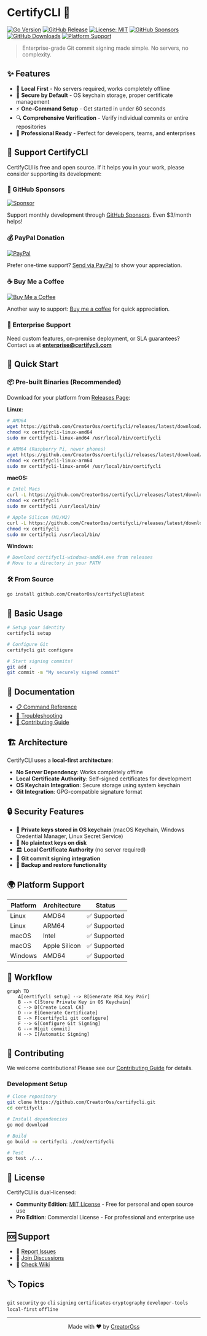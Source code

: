 # CertifyCLI 🔐

[![Go Version](https://img.shields.io/badge/Go-1.19%2B-00ADD8)](https://golang.org/)
[![GitHub Release](https://img.shields.io/github/v/release/CreatorOss/certifycli)](https://github.com/CreatorOss/certifycli/releases)
[![License: MIT](https://img.shields.io/badge/License-MIT-blue.svg)](https://opensource.org/licenses/MIT)
[![GitHub Sponsors](https://img.shields.io/badge/Sponsor-%E2%9D%A4-%23db61a2)](https://github.com/sponsors/CreatorOss)
[![GitHub Downloads](https://img.shields.io/github/downloads/CreatorOss/certifycli/total)](https://github.com/CreatorOss/certifycli/releases)
[![Platform Support](https://img.shields.io/badge/Platform-Linux%20%7C%20macOS%20%7C%20Windows-brightgreen)](https://github.com/CreatorOss/certifycli/releases)

> Enterprise-grade Git commit signing made simple. No servers, no complexity.

## ✨ Features

- 🚀 **Local First** - No servers required, works completely offline
- 🔐 **Secure by Default** - OS keychain storage, proper certificate management  
- ⚡ **One-Command Setup** - Get started in under 60 seconds
- 🔍 **Comprehensive Verification** - Verify individual commits or entire repositories
- 💼 **Professional Ready** - Perfect for developers, teams, and enterprises

## 💖 Support CertifyCLI

CertifyCLI is free and open source. If it helps you in your work, please consider supporting its development:

### 🤝 GitHub Sponsors
[![Sponsor](https://img.shields.io/badge/Sponsor-%E2%9D%A4-%23db61a2)](https://github.com/sponsors/CreatorOss)

Support monthly development through [GitHub Sponsors](https://github.com/sponsors/CreatorOss). Even $3/month helps!

### 💰 PayPal Donation
[![PayPal](https://img.shields.io/badge/PayPal-00457C?logo=paypal&logoColor=white)](https://paypal.me/Sendec?country.x=ID&locale.x=id_ID)

Prefer one-time support? [Send via PayPal](https://paypal.me/Sendec?country.x=ID&locale.x=id_ID) to show your appreciation.

### ☕ Buy Me a Coffee
[![Buy Me a Coffee](https://img.shields.io/badge/Buy_Me_A_Coffee-FFDD00?logo=buy-me-a-coffee&logoColor=black)](https://buymeacoffee.com/creatoross)

Another way to support: [Buy me a coffee](https://buymeacoffee.com/creatoross) for quick appreciation.

### 🏢 Enterprise Support
Need custom features, on-premise deployment, or SLA guarantees? Contact us at **enterprise@certifycli.com**

## 🏁 Quick Start

### 📦 Pre-built Binaries (Recommended)

Download for your platform from [Releases Page](https://github.com/CreatorOss/certifycli/releases):

**Linux:**
```bash
# AMD64
wget https://github.com/CreatorOss/certifycli/releases/latest/download/certifycli-linux-amd64
chmod +x certifycli-linux-amd64
sudo mv certifycli-linux-amd64 /usr/local/bin/certifycli

# ARM64 (Raspberry Pi, newer phones)
wget https://github.com/CreatorOss/certifycli/releases/latest/download/certifycli-linux-arm64
chmod +x certifycli-linux-arm64
sudo mv certifycli-linux-arm64 /usr/local/bin/certifycli
```

**macOS:**
```bash
# Intel Macs
curl -L https://github.com/CreatorOss/certifycli/releases/latest/download/certifycli-macos-amd64 -o certifycli
chmod +x certifycli
sudo mv certifycli /usr/local/bin/

# Apple Silicon (M1/M2)
curl -L https://github.com/CreatorOss/certifycli/releases/latest/download/certifycli-macos-arm64 -o certifycli
chmod +x certifycli
sudo mv certifycli /usr/local/bin/
```

**Windows:**
```powershell
# Download certifycli-windows-amd64.exe from releases
# Move to a directory in your PATH
```

### 🛠️ From Source
```bash
go install github.com/CreatorOss/certifycli@latest
```

## 🚀 Basic Usage

```bash
# Setup your identity
certifycli setup

# Configure Git
certifycli git configure

# Start signing commits!
git add .
git commit -m "My securely signed commit"
```

## 📖 Documentation

- [📋 Command Reference](docs/commands.md)
- [🔧 Troubleshooting](docs/troubleshooting.md)
- [🤝 Contributing Guide](CONTRIBUTING.md)

## 🏗️ Architecture

CertifyCLI uses a **local-first architecture**:

- **No Server Dependency**: Works completely offline
- **Local Certificate Authority**: Self-signed certificates for development
- **OS Keychain Integration**: Secure storage using system keychain
- **Git Integration**: GPG-compatible signature format

## 🔒 Security Features

- 🔐 **Private keys stored in OS keychain** (macOS Keychain, Windows Credential Manager, Linux Secret Service)
- 🔐 **No plaintext keys on disk**
- 🏛️ **Local Certificate Authority** (no server required)
- 🔧 **Git commit signing integration**
- 💾 **Backup and restore functionality**

## 🌍 Platform Support

| Platform | Architecture | Status |
|----------|-------------|--------|
| Linux | AMD64 | ✅ Supported |
| Linux | ARM64 | ✅ Supported |
| macOS | Intel | ✅ Supported |
| macOS | Apple Silicon | ✅ Supported |
| Windows | AMD64 | ✅ Supported |

## 🔄 Workflow

```mermaid
graph TD
    A[certifycli setup] --> B[Generate RSA Key Pair]
    B --> C[Store Private Key in OS Keychain]
    C --> D[Create Local CA]
    D --> E[Generate Certificate]
    E --> F[certifycli git configure]
    F --> G[Configure Git Signing]
    G --> H[git commit]
    H --> I[Automatic Signing]
```

## 🤝 Contributing

We welcome contributions! Please see our [Contributing Guide](CONTRIBUTING.md) for details.

### Development Setup

```bash
# Clone repository
git clone https://github.com/CreatorOss/certifycli.git
cd certifycli

# Install dependencies
go mod download

# Build
go build -o certifycli ./cmd/certifycli

# Test
go test ./...
```

## 📜 License

CertifyCLI is dual-licensed:

- **Community Edition**: [MIT License](LICENSE) - Free for personal and open source use
- **Pro Edition**: Commercial License - For professional and enterprise use

## 🆘 Support

- 🐛 [Report Issues](https://github.com/CreatorOss/certifycli/issues)
- 💬 [Join Discussions](https://github.com/CreatorOss/certifycli/discussions)
- 📖 [Check Wiki](https://github.com/CreatorOss/certifycli/wiki)

## 🏷️ Topics

`git` `security` `go` `cli` `signing` `certificates` `cryptography` `developer-tools` `local-first` `offline`

---

<div align="center">
Made with ❤️ by <a href="https://github.com/CreatorOss">CreatorOss</a>
</div>